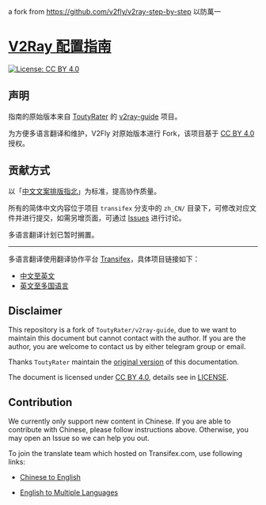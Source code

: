 a fork from https://github.com/v2fly/v2ray-step-by-step
以防萬一


# [V2Ray 配置指南](https://guide.v2fly.org)

[![License: CC BY 4.0](https://img.shields.io/badge/License-CC%20BY%204.0-lightgrey.svg)](https://creativecommons.org/licenses/by/4.0/)

## 声明

指南的原始版本来自 [ToutyRater](https://github.com/ToutyRater) 的 [v2ray-guide](https://github.com/ToutyRater/v2ray-guide) 项目。

为方便多语言翻译和维护，V2Fly 对原始版本进行 Fork，该项目基于 [CC BY 4.0](https://creativecommons.org/licenses/by/4.0/) 授权。

## 贡献方式

以「[中文文案排版指北](https://github.com/sparanoid/chinese-copywriting-guidelines)」为标准，提高协作质量。

所有的简体中文内容位于项目 `transifex` 分支中的 `zh_CN/` 目录下，可修改对应文件并进行提交，如需另增页面，可通过 [Issues](https://github.com/v2fly/v2ray-step-by-step/issues) 进行讨论。

多语言翻译计划已暂时搁置。

---

多语言翻译使用翻译协作平台 [Transifex](https://www.transifex.com)，具体项目链接如下：

* [中文至英文](https://www.transifex.com/v2fly/v2fly-step-by-step_zh_cn_to_en_us)
* [英文至多国语言](https://www.transifex.com/v2fly/v2fly-step-by-step)

## Disclaimer

This repository is a fork of `ToutyRater/v2ray-guide`, due to we want to maintain this document but cannot contact with the author. If you are the author, you are welcome to contact us by either telegram group or email.

Thanks `ToutyRater` maintain the [original version](https://github.com/ToutyRater/v2ray-guide) of this documentation.

The document is licensed under [CC BY 4.0](https://creativecommons.org/licenses/by/4.0/), details see in [LICENSE](LICENSE).

## Contribution

We currently only support new content in Chinese. If you are able to contribute with Chinese, please follow instructions above. Otherwise, you may open an Issue so we can help you out.

To join the translate team which hosted on Transifex.com, use following links:

* [Chinese to English](https://www.transifex.com/v2fly/v2fly-step-by-step_zh_cn_to_en_us)

* [English to Multiple Languages](https://www.transifex.com/v2fly/v2fly-step-by-step)
